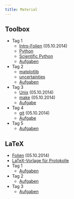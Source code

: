 ```yaml
---
title: Material
---
```


## Toolbox

- Tag 1
    - [Intro-Folien](files/archive/2014/intro.pdf) (05.10.2014)
    - [Python](files/archive/2014/Python.html)
    - [Scientific Python](files/archive/2014/ScientificPython.html)
    - [Aufgaben](files/archive/2014/exercises-1.zip)
- Tag 2
    - [matplotlib](files/archive/2014/Matplotlib.html)
    - [uncertainties](files/archive/2014/uncertainties.html)
    - [Aufgaben](files/archive/2014/exercises-2.zip)
- Tag 3
    - [Unix](files/archive/2014/unix.pdf) (05.10.2014)
    - [make](files/archive/2014/make.pdf) (05.10.2014)
    - [Aufgabe](files/archive/2014/exercises-3.zip)
- Tag 4
    - [git](files/archive/2014/git.pdf) (05.10.2014)
    - [Aufgabe](files/archive/2014/exercises-4.zip)
- Tag 5
    - [Aufgaben](files/archive/2014/exercises-5.zip)

## LaTeX

- [Folien](files/archive/2014/latex.pdf) (05.10.2014)
- [LaTeX-Vorlage für Protokolle](files/archive/2014/latex-template.zip)
- Tag 1
    - [Aufgaben](files/archive/2014/exercises-latex-1.zip)
- Tag 2
    - [Aufgaben](files/archive/2014/exercises-latex-2.zip)
- Tag 3
    - [Aufgaben](files/archive/2014/exercises-latex-3.zip)
